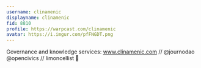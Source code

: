 ```yaml
---
username: clinamenic
displayname: clinamenic
fid: 8810
profile: https://warpcast.com/clinamenic
avatar: https://i.imgur.com/pfFNGDT.png
---
```

Governance and knowledge services: www.clinamenic.com // @journodao @opencivics // limoncellist 🍋  
